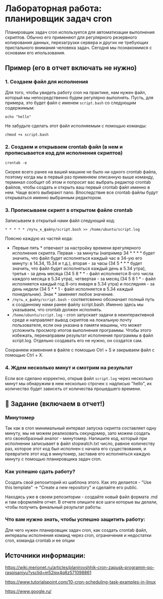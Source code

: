 # Лабораторная работа: планировщик задач сron

Планировщик задач cron используется для автоматизации выполнения скриптов. Обычно его применяют для регулярного резервного копирования данных, перезагрузки сервера и других не требующих пристального внимания человека задач. Сегодня мы познакомимся с основами его ипользования.

## Пример (его в отчет включать не нужно)

### 1. Создаем файл для исполнения

  Для того, чтобы увидеть работу cron на практике, нам нужен файл, который мы непосредственно будем регулярно выполнять. Пусть, для примера, это будет файл с именем `script.bash` со следующим содержимым:
  
   ```
   echo "hello"
   ```

  Не забудьте сделать этот файл исполняемым с помощью команды: 

   ```
   chmod +x script.bash
   ```

### 2. Создаем и открываем crontab файл (в нем и прописывается код для исполнения скриптов)
   
   ```
   crontab -e
   ```

   Скорее всего ранее на вашей машине не было ни одного crontab файла, поэтому когда мы в первый раз применяем описанную выше команду, терминал сообщит об этом и попросит вас выбрать редактор crontab файлов, чтобы создать и открыть ваш первый crontab файл именно в нем. Чаще всего выбирают nano. Впоследствие все crontab файлы будут открываться именно выбранным редактором.

### 3. Прописываем скрипт в открытом файле crontab

   Записываем в открытый нами файл следующий код:

   ```
   * * * * * /путь_к_файлу/script.bash >> /home/ubuntu/script.log
   ```

   Поясню каждую из частей кода: 
   
   - Первые пять * отвечают за настройку времени врегулярного исполнения скрипта. Первая - за минуты (например 34 * * * * будет значить, что файл будет исполняться каждый час в 34-ую его минуту: в 14.34, 15.34 и т.д.), вторая - за часы (34 5 * * * будет значить, что файл будет исполняться каждый день в 5.34 утра), третья - за день месяца (34 5 8 * * - файл исполняется 8-ого числа каждого месяца в 5.34 утра), четвертая - за месяц (34 5 8 1 * - файл исполняется каждый год 8-ого января в 5.34 утра) и послядняя - за день недели (34 5 * * 1 - файл исполняется в 5.34 каждый понедельник). Знак * заменяет любое значение.
   - `/путь_к_файлу/script.bash` - соответсвенно обозначает полный путь к созданному нами ранее файлу script.bash. Именно здесь мы указываем, что crontab должен исполнять.
   - `/home/ubuntu/script.log` - cron запускает задачи в неинтерактивной среде и направляет вывод скриптов на локальную почту пользователя, если она указана в памяти машины, что может усложнить просмотр итогов выполнения программы. Чтобы этого избежать, перенаправим результат исполнения программы в файл script.log. Отдельно создавать его не нужно, он создатся сам.

   Сохраняем изменения в файле с помощью Ctrl + S и закрываем файл с помощью Ctrl + X.

### 4. Ждем несколько минут и смотрим на результат

   Если все сделано корректно, открыв файл `script.log` через несколько минут мы обнаружим в нем несколько строчек с надписью "hello", их количество будет зависеть от количества прошедшего времени.

## :red_circle: Задание (включаем в отчет!)

### Минутомер

Так как в cron минимальный интервал запуска скрипта составляет одну минуту, мы не можем реализовать секундомер, зато можем создать его своеобразный аналог - минутомер. Напишите код, который при исполнении записывает в файл stopwatch.txt число, равное количеству раз, которое этот код был исполнен с начала его существования, и превратите этот код в минутомер, заставив его исполняться каждую минуту с помощью планировщика задач cron.

### Как успешно сдать работу?

Создать свой репозиторий из шаблона этого. Как это делается - "Use this template" -> "Create a new repository" и сделайте его public. 

Находясь уже в своем репозитории - создайте новый файл формата .md и там оформляйте отчет. В отчете опишите все шаги которые вы делали, чтобы получить финальный результат работы.

### Что вам нужно знать, чтобы успешно защитить работу:

Для чего нужен планировщик задач cron, как создать crontab файл, интервалы исполнения команд через cron, ограничения и недостатки cron, команда crontab и ее опции

## Источники информации:

https://wiki.merionet.ru/articles/planirovshhik-cron-zapusk-programm-po-raspisaniyu?ysclid=m52jpx4q8z571098861

https://www.tutorialspoint.com/10-cron-scheduling-task-examples-in-linux
   
https://www.google.ru/
